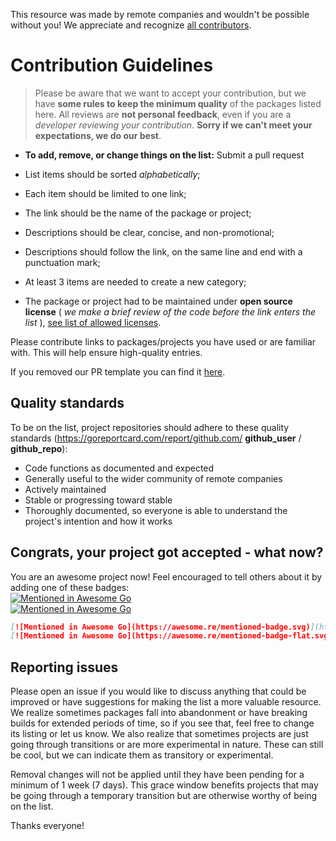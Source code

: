 This resource was made by remote companies and wouldn't be possible without you! We appreciate and recognize [all contributors](https://github.com/strobsi/awesome-team-building/graphs/contributors).

# Contribution Guidelines

> Please be aware that we want to accept your contribution, but we have **some rules to keep the minimum quality** of the packages listed here. All reviews are **not personal feedback**, even if you are a _developer reviewing your contribution_. **Sorry if we can't meet your expectations, we do our best**.

- **To add, remove, or change things on the list:** Submit a pull request

- List items should be sorted _alphabetically_;
- Each item should be limited to one link;
- The link should be the name of the package or project;
- Descriptions should be clear, concise, and non-promotional;
- Descriptions should follow the link, on the same line and end with a punctuation mark;
- At least 3 items are needed to create a new category;
- The package or project had to be maintained under **open source license** ( _we make a brief review of the code before the link enters the list_ ), [see list of allowed licenses](https://opensource.org/licenses/alphabetical).

Please contribute links to packages/projects you have used or are familiar with. This will help ensure high-quality entries.

If you removed our PR template you can find it [here](https://github.com/strobsi/awesome-team-building/blob/master/.github/PULL_REQUEST_TEMPLATE.md).

## Quality standards

To be on the list, project repositories should adhere to these quality standards (https://goreportcard.com/report/github.com/ **github_user** / **github_repo**):

- Code functions as documented and expected
- Generally useful to the wider community of remote companies
- Actively maintained
- Stable or progressing toward stable
- Thoroughly documented, so everyone is able to understand the project's intention and how it works

## Congrats, your project got accepted - what now?

You are an awesome project now! Feel encouraged to tell others about it by adding one of these badges:  
[![Mentioned in Awesome Go](https://awesome.re/mentioned-badge.svg)](https://github.com/strobsi/awesome-team-building)  
[![Mentioned in Awesome Go](https://awesome.re/mentioned-badge-flat.svg)](https://github.com/strobsi/awesome-team-building)

```md
[![Mentioned in Awesome Go](https://awesome.re/mentioned-badge.svg)](https://github.com/strobsi/awesome-team-building)  
[![Mentioned in Awesome Go](https://awesome.re/mentioned-badge-flat.svg)](https://github.com/strobsi/awesome-team-building)
```

## Reporting issues

Please open an issue if you would like to discuss anything that could be improved or have suggestions for making the list a more valuable resource. We realize sometimes packages fall into abandonment or have breaking builds for extended periods of time, so if you see that, feel free to change its listing or let us know. We also realize that sometimes projects are just going through transitions or are more experimental in nature. These can still be cool, but we can indicate them as transitory or experimental.

Removal changes will not be applied until they have been pending for a minimum of 1 week (7 days). This grace window benefits projects that may be going through a temporary transition but are otherwise worthy of being on the list.

Thanks everyone!
